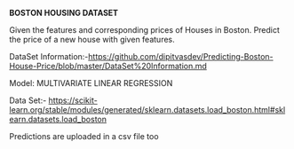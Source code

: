 **BOSTON HOUSING DATASET**

Given the features and corresponding prices of Houses in Boston. Predict the price of a new house with given features. 

DataSet Information:-https://github.com/dipitvasdev/Predicting-Boston-House-Price/blob/master/DataSet%20Information.md 

Model: MULTIVARIATE LINEAR REGRESSION

Data Set:- https://scikit-learn.org/stable/modules/generated/sklearn.datasets.load_boston.html#sklearn.datasets.load_boston

Predictions are uploaded in a csv file too
